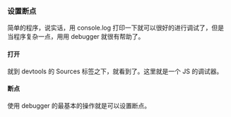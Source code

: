 ### 设置断点

简单的程序，说实话，用 console.log 打印一下就可以很好的进行调试了，但是当程序复杂一点，用用 debugger 就很有帮助了。

#### 打开

就到 devtools 的 Sources 标签之下，就看到了。这里就是一个 JS 的调试器。

#### 断点

使用 debugger 的最基本的操作就是可以设置断点。
